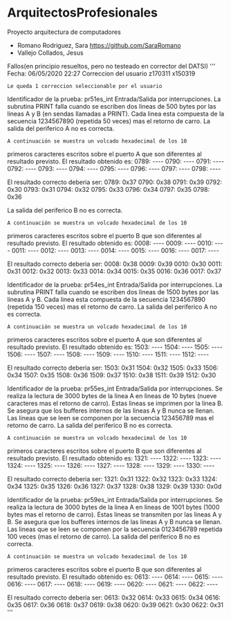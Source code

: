# ArquitectosProfesionales
Proyecto arquitectura de computadores

- Romano Rodriguez, Sara https://github.com/SaraRomano
- Vallejo Collados, Jesus


Fallos(en principio resueltos, pero no testeado en corrector del DATSI)
'''
Fecha: 06/05/2020     22:27
		Correccion del usuario z170311 x150319


	Le queda 1 correccion seleccionable por el usuario

Identificador de la prueba: pr51es_int
	Entrada/Salida por interrupciones.
	La subrutina PRINT falla cuando se escriben dos lineas de 500
bytes por las lineas A y B (en sendas llamadas a PRINT). Cada
linea esta compuesta de la secuencia 1234567890 (repetida 50 veces) mas el
retorno de carro.
La salida del periferico A no es correcta.

	A continuación se muestra un volcado hexadecimal de los 10
primeros caracteres escritos sobre el puerto A que son diferentes al
resultado previsto.
El resultado obtenido es:
        0789: ----
        0790: ----
        0791: ----
        0792: ----
        0793: ----
        0794: ----
        0795: ----
        0796: ----
        0797: ----
        0798: ----

El resultado correcto deberia ser:
	0789: 0x37
	0790: 0x38
	0791: 0x39
	0792: 0x30
	0793: 0x31
	0794: 0x32
	0795: 0x33
	0796: 0x34
	0797: 0x35
	0798: 0x36


La salida del periferico B no es correcta.

	A continuación se muestra un volcado hexadecimal de los 10
primeros caracteres escritos sobre el puerto B que son diferentes al
resultado previsto.
El resultado obtenido es:
        0008: ----
        0009: ----
        0010: ----
        0011: ----
        0012: ----
        0013: ----
        0014: ----
        0015: ----
        0016: ----
        0017: ----

El resultado correcto deberia ser:
	0008: 0x38
	0009: 0x39
	0010: 0x30
	0011: 0x31
	0012: 0x32
	0013: 0x33
	0014: 0x34
	0015: 0x35
	0016: 0x36
	0017: 0x37


Identificador de la prueba: pr54es_int
	Entrada/Salida por interrupciones.
	La subrutina PRINT falla cuando se escriben dos lineas de 1500
bytes por las lineas A y B. Cada linea esta compuesta de la secuencia
1234567890 (repetida 150 veces) mas el retorno de carro.
La salida del periferico A no es correcta.

	A continuación se muestra un volcado hexadecimal de los 10
primeros caracteres escritos sobre el puerto A que son diferentes al
resultado previsto.
El resultado obtenido es:
        1503: ----
        1504: ----
        1505: ----
        1506: ----
        1507: ----
        1508: ----
        1509: ----
        1510: ----
        1511: ----
        1512: ----

El resultado correcto deberia ser:
	1503: 0x31
	1504: 0x32
	1505: 0x33
	1506: 0x34
	1507: 0x35
	1508: 0x36
	1509: 0x37
	1510: 0x38
	1511: 0x39
	1512: 0x30


Identificador de la prueba: pr55es_int
	Entrada/Salida por interrupciones.
	Se realiza la lectura de 3000 bytes de la linea A en lineas de
10 bytes (nueve caracteres mas el retorno de carro). Estas lineas se
imprimen por la linea B. Se asegura que los bufferes internos de las
lineas A y B nunca se llenan. Las lineas que se leen se componen por
la secuencia 123456789 mas el retorno de carro.
La salida del periferico B no es correcta.

	A continuación se muestra un volcado hexadecimal de los 10
primeros caracteres escritos sobre el puerto B que son diferentes al
resultado previsto.
El resultado obtenido es:
        1321: ----
        1322: ----
        1323: ----
        1324: ----
        1325: ----
        1326: ----
        1327: ----
        1328: ----
        1329: ----
        1330: ----

El resultado correcto deberia ser:
	1321: 0x31
	1322: 0x32
	1323: 0x33
	1324: 0x34
	1325: 0x35
	1326: 0x36
	1327: 0x37
	1328: 0x38
	1329: 0x39
	1330: 0x0d


Identificador de la prueba: pr59es_int
	Entrada/Salida por interrupciones.
	Se realiza la lectura de 3000 bytes de la linea A en lineas de
1001 bytes (1000 bytes mas el retorno de carro). Estas lineas se transmiten
por las lineas A y B. Se asegura que los bufferes internos de las lineas
A y B nunca se llenan. Las lineas que se leen se componen por la secuencia
0123456789 repetida 100 veces (mas el retorno de carro).
La salida del periferico B no es correcta.

	A continuación se muestra un volcado hexadecimal de los 10
primeros caracteres escritos sobre el puerto B que son diferentes al
resultado previsto.
El resultado obtenido es:
        0613: ----
        0614: ----
        0615: ----
        0616: ----
        0617: ----
        0618: ----
        0619: ----
        0620: ----
        0621: ----
        0622: ----

El resultado correcto deberia ser:
	0613: 0x32
	0614: 0x33
	0615: 0x34
	0616: 0x35
	0617: 0x36
	0618: 0x37
	0619: 0x38
	0620: 0x39
	0621: 0x30
	0622: 0x31
'''
